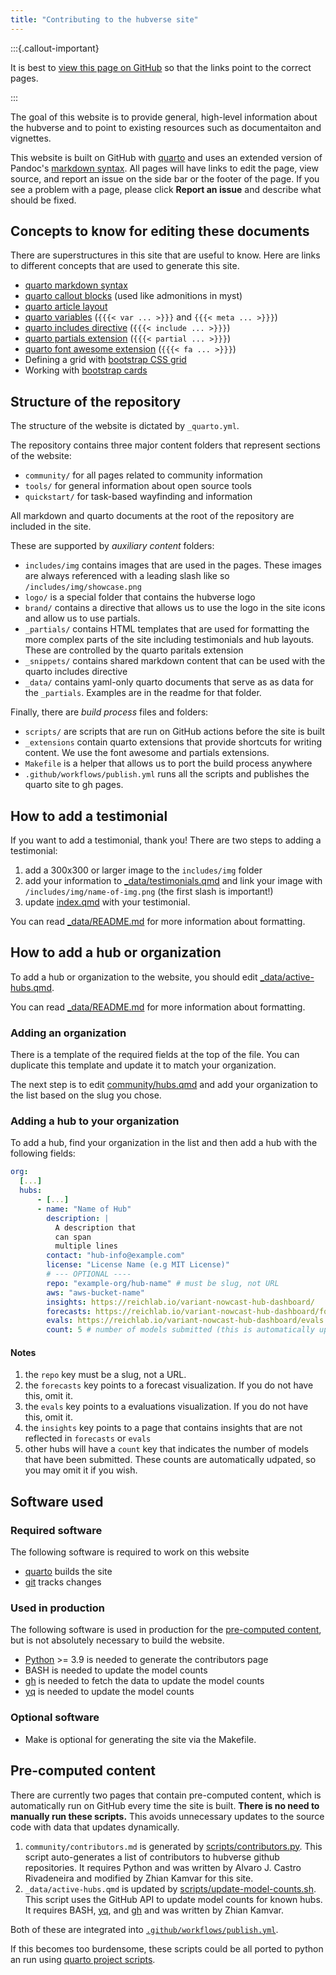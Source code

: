 ```yaml
---
title: "Contributing to the hubverse site"
---
```


:::{.callout-important}

It is best to [view this page on GitHub](https://github.com/hubverse-org/hubverse-site/blob/HEAD/CONTRIBUTING.md) so that the links point to the correct pages.

:::

The goal of this website is to provide general, high-level information about the hubverse and to point to existing resources such as documentaiton and vignettes.

This website is built on GitHub with [quarto](https://quarto.org) and uses an
extended version of Pandoc's [markdown
syntax](https://quarto.org/docs/authoring/markdown-basics.html). 
All pages will have links to edit the page, view source, and report an issue
on the side bar or the footer of the page. If you see a problem with a page, 
please click **Report an issue** and describe what should be fixed.

## Concepts to know for editing these documents

There are superstructures in this site that are useful to know. Here are
links to different concepts that are used to generate this site.

 - [quarto markdown syntax](https://quarto.org/docs/authoring/markdown-basics.html)
 - [quarto callout blocks](https://quarto.org/docs/authoring/callouts) (used like admonitions in myst)
 - [quarto article layout](https://quarto.org/docs/authoring/article-layout)
 - [quarto variables](https://quarto.org/docs/authoring/variables.html) (`{{{< var ... >}}}` and `{{{< meta ... >}}}`)
 - [quarto includes directive](https://quarto.org/docs/authoring/includes.html) (`{{{< include ... >}}}`)
 - [quarto partials extension](https://pkg.garrickadenbuie.com/quarto-partials/) (`{{{< partial ... >}}}`)
 - [quarto font awesome extension](https://quarto-ext.github.io/fontawesome/) (`{{{< fa ... >}}}`)
 - Defining a grid with [bootstrap CSS grid](https://getbootstrap.com/docs/5.3/layout/css-grid/)
 - Working with [bootstrap cards](https://getbootstrap.com/docs/5.3/components/card/)

## Structure of the repository

The structure of the website is dictated by `_quarto.yml`.

The repository contains three major content folders that represent sections of
the website:

 - `community/` for all pages related to community information
 - `tools/` for general information about open source tools
 - `quickstart/` for task-based wayfinding and information

All markdown and quarto documents at the root of the repository are included in
the site.

These are supported by _auxiliary content_ folders:

 - `includes/img` contains images that are used in the pages. These images are
   always referenced with a leading slash like so `/includes/img/showcase.png`
 - `logo/` is a special folder that contains the hubverse logo
 - `brand/` contains a directive that allows us to use the logo in the site
    icons and allow us to use partials.
 - `_partials/` contains HTML templates that are used for formatting the more
   complex parts of the site including testimonials and hub layouts. These are
   controlled by the quarto paritals extension
 - `_snippets/` contains shared markdown content that can be used with the quarto
  includes directive
 - `_data/` contains yaml-only quarto documents that serve as as data for the
   `_partials`. Examples are in the readme for that folder.

Finally, there are _build process_ files and folders:

 - `scripts/` are scripts that are run on GitHub actions before the site is built
 - `_extensions` contain quarto extensions that provide shortcuts for writing
   content. We use the font awesome and partials extensions. 
 - `Makefile` is a helper that allows us to port the build process anywhere
 - `.github/workflows/publish.yml` runs all the scripts and publishes the quarto
   site to gh pages.


## How to add a testimonial

If you want to add a testimonial, thank you! There are two steps to adding a
testimonial:

1. add a 300x300 or larger image to the `includes/img` folder
1. add your information to [\_data/testimonials.qmd](_data/testimonials.qmd) and
   link your image with `/includes/img/name-of-img.png` (the first slash is
   important!)
2. update [index.qmd](index.qmd) with your testimonial.

You can read
[\_data/README.md](_data/README.md)
for more information about
formatting.

## How to add a hub or organization

To add a hub or organization to the website, you should edit
[\_data/active-hubs.qmd](_data/active-hubs.qmd).

You can read
[\_data/README.md](_data/README.md)
for more information about
formatting.

### Adding an organization

There is a template of the required fields at the top of the file. You can
duplicate this template and update it to match your organization.

The next step is to edit [community/hubs.qmd](community/hubs.qmd) and add your organization to the
list based on the slug you chose.

### Adding a hub to your organization

To add a hub, find your organization in the list and then add a hub with the
following fields:

```yaml
org:
  [...]
  hubs:
      - [...]
      - name: "Name of Hub"
        description: |
          A description that
          can span
          multiple lines
        contact: "hub-info@example.com"
        license: "License Name (e.g MIT License)"
        # --- OPTIONAL ----
        repo: "example-org/hub-name" # must be slug, not URL
        aws: "aws-bucket-name"
        insights: https://reichlab.io/variant-nowcast-hub-dashboard/
        forecasts: https://reichlab.io/variant-nowcast-hub-dashboard/forecasts.html
        evals: https://reichlab.io/variant-nowcast-hub-dashboard/evals.html
        count: 5 # number of models submitted (this is automatically updated if your hub is public)
```

#### Notes

1. the `repo` key must be a slug, not a URL.
1. the `forecasts` key points to a forecast visualization. If you do not have this, omit it.
1. the `evals` key points to a evaluations visualization. If you do not have this, omit it.
1. the `insights` key points to a page that contains insights that are not reflected in `forecasts` or `evals`
1. other hubs will have a `count` key that indicates the number of models that
   have been submitted. These counts are automatically udpated, so you may omit
   it if you wish.

## Software used

### Required software

The following software is required to work on this website

 - [quarto](https://quarto.org) builds the site
 - [git](https://git-scm.com) tracks changes

### Used in production

The following software is used in production for the [pre-computed
content](#pre-computed-content), but is not absolutely necessary to build the
website.

 - [Python](https://python.org) >= 3.9 is needed to generate the contributors page
 - BASH is needed to update the model counts
 - [gh](https://cli.github.com) is needed to fetch the data to update the model counts
 - [yq](https://github.com/mikefarah/yq/#install) is needed to update the model counts

### Optional software

 - Make is optional for generating the site via the Makefile.

## Pre-computed content

There are currently two pages that contain pre-computed content, which is 
automatically run on GitHub every time the site is built. **There is no need to
manually run these scripts.** This avoids unnecessary updates to the source code
with data that updates dynamically.

1. `community/contributors.md` is generated by
   [scripts/contributors.py](scripts/contributors.py). This script auto-generates a
   list of contributors to hubverse github repositories. It requires Python
   and was written by Alvaro J. Castro Rivadeneira and modified by Zhian Kamvar
   for this site.
2. `_data/active-hubs.qmd` is updated by
   [scripts/update-model-counts.sh](scripts/update-model-counts.sh). This
   script uses the GitHub API to update model counts for known hubs. It
   requires BASH, [yq](https://github.com/mikefarah/yq/#install), and
   [gh](https://cli.github.com) and was written by Zhian Kamvar.

Both of these are integrated into [`.github/workflows/publish.yml`](.github/workflows/publish.yml).

If this becomes too burdensome, these scripts could be all ported to python an run using [quarto project scripts](https://quarto.org/docs/projects/scripts.html).
